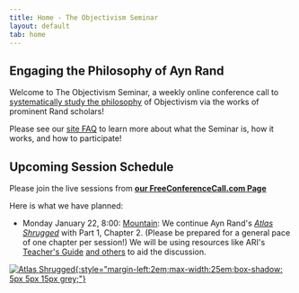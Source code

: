 ```yaml
---
title: Home - The Objectivism Seminar
layout: default
tab: home
---
```


Engaging the Philosophy of Ayn Rand
-----------------------------------
Welcome to The Objectivism Seminar, a weekly online conference call to
[systematically study the philosophy](/about "About the Objectivism Seminar")
of Objectivism via the works of prominent Rand scholars!

Please see our [site FAQ](/faq "Frequently Asked Questions")
to learn more about what the Seminar is, how it works, and how to participate!

Upcoming Session Schedule
-------------------------
Please join the live sessions from
[**our FreeConferenceCall.com Page**](https://www.freeconferencecall.com/join/objectivismseminar "The Objectivism Seminar at FreeConferenceCall.com")

Here is what we have planned:
 
* Monday January 22, 8:00: [Mountain][mtn]: We continue Ayn Rand's _[Atlas Shrugged][book]_ with Part 1, Chapter 2. (Please be prepared for a general pace of one chapter per session!) We will be using resources like ARI's [Teacher's Guide](https://aynrand.org/wp-content/uploads/2020/11/Atlas-Shrugged-Teaching-Guide.pdf) [and others](https://courses.aynrand.org/atlas-project-resources-and-policies/) to aid the discussion.

[![Atlas Shrugged][cover]{:style="margin-left:2em;max-width:25em;box-shadow: 5px 5px 15px grey;"}][book]

[cover]:    https://m.media-amazon.com/images/I/91Tq1BaPDYL._SL1500_.jpg
[book]:     https://www.amazon.com/dp/0525948929
[mtn]:      http://wwp.greenwichmeantime.com/time-zone/usa/mountain-time/
